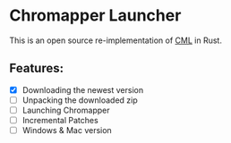 # Chromapper Launcher

This is an open source re-implementation of [CML](https://cm.topc.at/dl) in Rust.

## Features:
* [x] Downloading the newest version
* [ ] Unpacking the downloaded zip
* [ ] Launching Chromapper
* [ ] Incremental Patches
* [ ] Windows & Mac version
